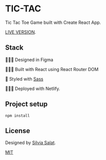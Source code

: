 # TIC-TAC

Tic Tac Toe Game built with Create React App.

[LIVE VERSION](https://heyitssilvia-tic-tac.netlify.app/).

## Stack

👩🏻‍🎨 Designed in Figma

👷🏻‍♀️ Built with React using React Router DOM

🎨 Styled with [Sass](https://sass-lang.com/)

👩🏻‍💻 Deployed with Netlify.


## Project setup
```
npm install
```


## License
Designed by [Silvia Salat](https://www.heyitssilvia.com/).

[MIT](https://opensource.org/licenses/MIT)

